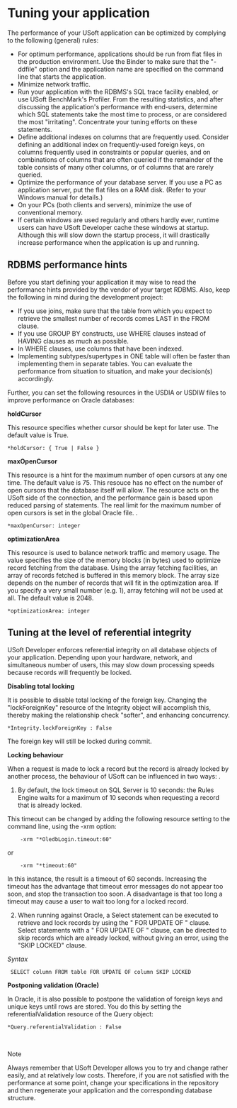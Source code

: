 # Tuning your application

The performance of your USoft application can be optimized by complying to the following (general) rules:

- For optimum performance, applications should be run from flat files in the production environment. Use the Binder to make sure that the "-ddfile" option and the application name are specified on the command line that starts the application.
- Minimize network traffic.
- Run your application with the RDBMS's SQL trace facility enabled, or use USoft BenchMark's Profiler. From the resulting statistics, and after discussing the application's performance with end-users, determine which SQL statements take the most time to process, or are considered the most "irritating". Concentrate your tuning efforts on these statements.
- Define additional indexes on columns that are frequently used. Consider defining an additional index on frequently-used foreign keys, on columns frequently used in constraints or popular queries, and on combinations of columns that are often queried if the remainder of the table consists of many other columns, or of columns that are rarely queried.
- Optimize the performance of your database server. If you use a PC as application server, put the flat files on a RAM disk. (Refer to your Windows manual for details.)
- On your PCs (both clients and servers), minimize the use of conventional memory.
- If certain windows are used regularly and others hardly ever, runtime users can have USoft Developer cache these windows at startup. Although this will slow down the startup process, it will drastically increase performance when the application is up and running.

## RDBMS performance hints

Before you start defining your application it may wise to read the performance hints provided by the vendor of your target RDBMS. Also, keep the following in mind during the development project:

- If you use joins, make sure that the table from which you expect to retrieve the smallest number of records comes LAST in the FROM clause.
- If you use GROUP BY constructs, use WHERE clauses instead of HAVING clauses as much as possible.
- In WHERE clauses, use columns that have been indexed.
- Implementing subtypes/supertypes in ONE table will often be faster than implementing them in separate tables. You can evaluate the performance from situation to situation, and make your decision(s) accordingly.

Further, you can set the following resources in the USDIA or USDIW files to improve performance on Oracle databases:

**holdCursor**

This resource specifies whether cursor should be kept for later use. The default value is True.

```
*holdCursor: { True | False }

```

**maxOpenCursor**

This resource is a hint for the maximum number of open cursors at any one time. The default value is 75. This resouce has no effect on the number of open cursors that the database itself will allow. The resource acts on the USoft side of the connection, and the performance gain is based upon reduced parsing of statements. The real limit for the maximum number of open cursors is set in the global Oracle file. .

```
*maxOpenCursor: integer

```

**optimizationArea**

This resource is used to balance network traffic and memory usage. The value specifies the size of the memory blocks (in bytes) used to optimize record fetching from the database. Using the array fetching facilities, an array of records fetched is buffered in this memory block. The array size depends on the number of records that will fit in the optimization area. If you specify a very small number (e.g. 1), array fetching will not be used at all. The default value is 2048.

```
*optimizationArea: integer

```

## Tuning at the level of referential integrity

USoft Developer enforces referential integrity on all database objects of your application. Depending upon your hardware, network, and simultaneous number of users, this may slow down processing speeds because records will frequently be locked.

**Disabling total locking**

It is possible to disable total locking of the foreign key. Changing the "lockForeignKey" resource of the Integrity object will accomplish this, thereby making the relationship check "softer", and enhancing concurrency.

```
*Integrity.lockForeignKey : False

```

The foreign key will still be locked during commit.

**Locking behaviour**

When a request is made to lock a record but the record is already locked by another process, the behaviour of USoft can be influenced in two ways: .

1. By default, the lock timeout on SQL Server is 10 seconds: the Rules Engine waits for a maximum of 10 seconds when requesting a record that is already locked.

This timeout can be changed by adding the following resource setting to the command line, using the -xrm option:

```
    -xrm "*OledbLogin.timeout:60"

```

or

```
    -xrm "*timeout:60"

```

In this instance, the result is a timeout of 60 seconds. Increasing the timeout has the advantage that timeout error messages do not appear too soon, and stop the transaction too soon. A disadvantage is that too long a timeout may cause a user to wait too long for a locked record.

2. When running against Oracle, a Select statement can be executed to retrieve and lock records by using the " FOR UPDATE OF " clause. Select statements with a " FOR UPDATE OF " clause, can be directed to skip records which are already locked, without giving an error, using the "SKIP LOCKED" clause.

*Syntax*

```
 SELECT column FROM table FOR UPDATE OF column SKIP LOCKED

```

**Postponing validation (Oracle)**

In Oracle, it is also possible to postpone the validation of foreign keys and unique keys until rows are stored. You do this by setting the referentialValidation resource of the Query object:

```
*Query.referentialValidation : False

```

 

> [!NOTE]
> Always remember that USoft Developer allows you to try and change rather easily, and at relatively low costs. Therefore, if you are not satisfied with the performance at some point, change your specifications in the repository and then regenerate your application and the corresponding database structure.